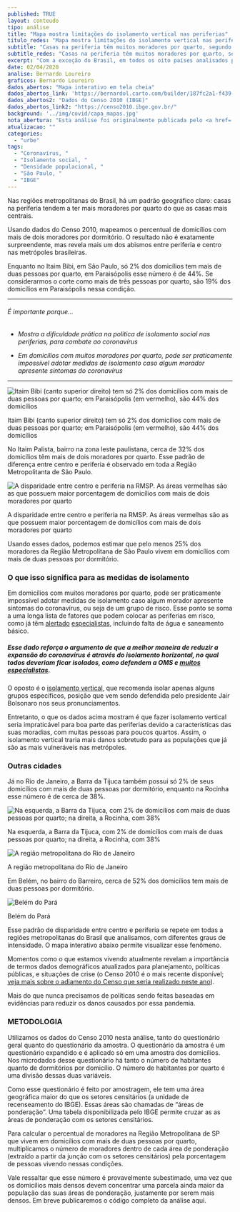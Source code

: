 ```yaml
---
published: TRUE
layout: conteudo
tipo: análise
title: "Mapa mostra limitações do isolamento vertical nas periferias"
titulo_redes: "Mapa mostra limitações do isolamento vertical nas periferias"
subtitle: "Casas na periferia têm muitos moradores por quarto, segundo dados do IBGE."
subtitle_redes: "Casas na periferia têm muitos moradores por quarto, segundo dados do IBGE."
excerpt: "Com a exceção do Brasil, em todos os oito países analisados pelo Núcleo os presidentes ou primeiros-ministros observaram crescimento nos índices relacionados à avaliação do seu trabalho ou governo após o início do combate à COVID-19."
date: 02/04/2020
analise: Bernardo Loureiro
graficos: Bernardo Loureiro
dados_abertos: "Mapa interativo em tela cheia"
dados_abertos_link: 'https://bernardol.carto.com/builder/187fc2a1-f439-4f2f-b67c-a2a882e52b83/embed?state=%7B%22map%22%3A%7B%22ne%22%3A%5B-24.769278450595255%2C-48.72161865234375%5D%2C%22sw%22%3A%5B-22.418645732760517%2C-44.60723876953125%5D%2C%22center%22%3A%5B-23.599542792889448%2C-46.6644287109375%5D%2C%22zoom%22%3A9%7D%7D'
dados_abertos2: "Dados do Censo 2010 (IBGE)"
dados_abertos_link2: "https://censo2010.ibge.gov.br/"
background: '../img/covid/capa_mapas.jpg'
nota_abertura: "Esta análise foi originalmente publicada pelo <a href='https://medium.com/@medidasp/mapa-mostra-limita%C3%A7%C3%B5es-do-isolamento-vertical-nas-periferias-1c514d104ba5' target='_blank'>Medida SP</a>, e gentilmente cedida para publicação no Núcleo."
atualizacao: ""
categories:
  - "urbe"
tags:
  - "Coronavírus, "
  - "Isolamento social, "
  - "Densidade populacional, "
  - "São Paulo, "
  - "IBGE"
---
```


Nas regiões metropolitanas do Brasil, há um padrão geográfico claro: casas na periferia tendem a ter mais moradores por quarto do que as casas mais centrais.

Usando dados do Censo 2010, mapeamos o percentual de domicílios com mais de dois moradores por dormitório. O resultado não é exatamente surpreendente, mas revela mais um dos abismos entre periferia e centro nas metrópoles brasileiras.

Enquanto no Itaim Bibi, em São Paulo, só 2% dos domicílios tem mais de duas pessoas por quarto, em Paraisópolis esse número é de 44%. Se considerarmos o corte como mais de três pessoas por quarto, são 19% dos domicílios em Paraisópolis nessa condição.

---

###### É importante porque...

- *Mostra a dificuldade prática na política de isolamento social nas periferias, para combate ao coronavírus*

- *Em domicílios com muitos moradores por quarto, pode ser praticamente impossível adotar medidas de isolamento caso algum morador apresente sintomas do coronavírus*

---

![Itaim Bibi (canto superior direito) tem só 2% dos domicílios com mais de duas pessoas por quarto; em Paraisópolis (em vermelho), são 44% dos domicílios](../img/covid/mapa_paraisopolis.png)

<figcaption>Itaim Bibi (canto superior direito) tem só 2% dos domicílios com mais de duas pessoas por quarto; em Paraisópolis (em vermelho), são 44% dos domicílios</figcaption>

No Itaim Palista, bairro na zona leste paulistana, cerca de 32% dos domicílios têm mais de dois moradores por quarto. Esse padrão de diferença entre centro e periferia é observado em toda a Região Metropolitanta de São Paulo.

![A disparidade entre centro e periferia na RMSP. As áreas vermelhas são as que possuem maior porcentagem de domicílios com mais de dois moradores por quarto](../img/covid/mapa_maior_sp.png)

<figcaption>A disparidade entre centro e periferia na RMSP. As áreas vermelhas são as que possuem maior porcentagem de domicílios com mais de dois moradores por quarto</figcaption>

Usando esses dados, podemos estimar que pelo menos 25% dos moradores da Região Metropolitana de São Paulo vivem em domicílios com mais de duas pessoas por dormitório.

### O que isso significa para as medidas de isolamento

Em domicílios com muitos moradores por quarto, pode ser praticamente impossível adotar medidas de isolamento caso algum morador apresente sintomas do coronavírus, ou seja de um grupo de risco. Esse ponto se soma a uma longa lista de fatores que podem colocar as periferias em risco, como já têm [alertado](https://www.nexojornal.com.br/expresso/2020/03/18/Por-que-as-periferias-s%C3%A3o-mais-vulner%C3%A1veis-ao-coronav%C3%ADrus) [especialistas](https://www1.folha.uol.com.br/colunas/perifaconnection/2020/03/o-coronavirus-mata-mas-a-desigualdade-social-acelera-o-obito.shtml), incluindo falta de água e saneamento básico.

##### Esse dado reforça o argumento de que a melhor maneira de reduzir a expansão do coronavírus é através do isolamento horizontal, no qual todos deveriam ficar isolados, como defendem a OMS e [muitos](https://brasil.elpais.com/brasil/2020-03-25/isolamento-vertical-proposto-por-bolsonaro-pode-acelerar-contagios-por-coronavirus-e-comprometer-sistema-de-saude.html) [especialistas](https://apublica.org/2020/03/isolamento-vertical-se-mostrou-ineficaz-e-arriscado-em-outros-paises-diz-medica-da-fiocruz/).

O oposto é o [isolamento vertical](https://www1.folha.uol.com.br/equilibrioesaude/2020/03/isolamento-vertical-contra-coronavirus-depende-de-rastreamento-e-testes-amplos.shtml), que recomenda isolar apenas alguns grupos específicos, posição que vem sendo defendida pelo presidente Jair Bolsonaro nos seus pronunciamentos.

Entretanto, o que os dados acima mostram é que fazer isolamento vertical seria impraticável para boa parte das periferias devido a características das suas moradias, com muitas pessoas para poucos quartos. Assim, o isolamento vertical traria mais danos sobretudo para as populações que já são as mais vulneráveis nas metrópoles.

### Outras cidades

Já no Rio de Janeiro, a Barra da Tijuca também possui só 2% de seus domicílios com mais de duas pessoas por dormitório, enquanto na Rocinha esse número é de cerca de 38%.

![Na esquerda, a Barra da Tijuca, com 2% de domicílios com mais de duas pessoas por quarto; na direita, a Rocinha, com 38%](../img/covid/mapa_rj.png)

<figcaption>Na esquerda, a Barra da Tijuca, com 2% de domicílios com mais de duas pessoas por quarto; na direita, a Rocinha, com 38%</figcaption>

![A região metropolitana do Rio de Janeiro](../img/covid/mapa_rj_2.png)

<figcaption>A região metropolitana do Rio de Janeiro</figcaption>

Em Belém, no bairro do Barreiro, cerca de 52% dos domicílios tem mais de duas pessoas por dormitório.

![Belém do Pará](../img/covid/mapa_belem.png)

<figcaption>Belém do Pará</figcaption>

Esse padrão de disparidade entre centro e periferia se repete em todas a regiões metropolitanas do Brasil que analisamos, com diferentes graus de intensidade. O mapa interativo abaixo permite visualizar esse fenômeno.

Momentos como o que estamos vivendo atualmente revelam a importância de termos dados demográficos atualizados para planejamento, políticas públicas, e situações de crise (o Censo 2010 é o mais recente disponível; [veja mais sobre o adiamento do Censo que seria realizado neste ano](https://g1.globo.com/economia/noticia/2020/03/17/censo-e-adiado-para-2021.ghtml)).

Mais do que nunca precisamos de políticas sendo feitas baseadas em evidências para reduzir os danos causados por essa pandemia.

### METODOLOGIA

Utilizamos os dados do Censo 2010 nesta análise, tanto do questionário geral quanto do questionário da amostra. O questionário da amostra é um questionário expandido e é aplicado só em uma amostra dos domicílios. Nos microdados desse questionário há tanto o número de habitantes quanto de dormitórios por domicílio. O número de habitantes por quarto é uma divisão dessas duas variáveis.

Como esse questionário é feito por amostragem, ele tem uma área geográfica maior do que os setores censitários (a unidade de recenseamento do IBGE). Essas áreas são chamadas de “áreas de ponderação”. Uma tabela disponibilizada pelo IBGE permite cruzar as as áreas de ponderação com os setores censitários.

Para calcular o percentual de moradores na Região Metropolitana de SP que vivem em domicílios com mais de duas pessoas por quarto, multiplicamos o número de moradores dentro de cada área de ponderação (extraído a partir da junção com os setores censitários) pela porcentagem de pessoas vivendo nessas condições.

Vale ressaltar que esse número é provavelmente subestimado, uma vez que os domicílios mais densos devem concentrar uma parcela ainda maior da população das suas áreas de ponderação, justamente por serem mais densos. Em breve publicaremos o código completo da análise aqui.

<style>
.expandimg{
  width: 900px !important;
}

@media(max-width:767px) {
    .expandimg {
      display: none;
    }
  }

.botao {
  border-radius: 5px;
  background-color: #eeeeee;
  padding: 5px 7px;
  font-size: 0.8em;
  line-height: 1.5em;
  border: 1px solid #4b31dd
}

.botao:hover {
  background-color: #4b31dd;
  color: #fff;
}

.cf:before, .cf:after {
	 content: "";
	 display: table;
}
 .cf:after {
	 clear: both;
}
 .cf {
	 zoom: 1;
}
 #content {
	 max-width: 650px;
	 margin: 3rem auto;
	 text-align: center;
}
 #featured_img img, #thumb_img img {
	 max-width: 100%;
}
 #thumb_img {
	 margin-top: 2%;
}
 #thumb_img img {
	 float: left;
	 max-width: 32%;
	 width: 32%;
	 cursor: pointer;
	 margin-right: 2%;
	 border: 2px solid #eee;
	 box-sizing: border-box;
}
 #thumb_img img.active {
	 border: 2px solid #cac6b8;
}
 #thumb_img img:last-child {
	 margin-right: 0;
}

</style>

<script>
function changeimg(url,e) {
  document.getElementById("img").src = url;
  let nodes = document.getElementById("thumb_img");
  let img_child = nodes.children;
  for (i = 0; i < img_child.length; i++) {
    img_child[i].classList.remove('active')
  }
  e.classList.add('active');

}
</script>
